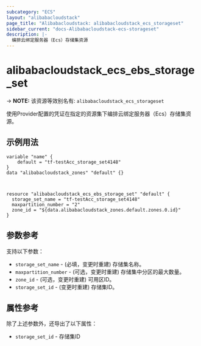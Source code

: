 ```yaml
---
subcategory: "ECS"
layout: "alibabacloudstack"
page_title: "Alibabacloudstack: alibabacloudstack_ecs_storageset"
sidebar_current: "docs-Alibabacloudstack-ecs-storageset"
description: |-
  编排云绑定服务器（Ecs）存储集资源
---
```


# alibabacloudstack_ecs_ebs_storage_set
-> **NOTE:** 该资源等效别名有: `alibabacloudstack_ecs_storageset`

使用Provider配置的凭证在指定的资源集下编排云绑定服务器（Ecs）存储集资源。

## 示例用法
```
variable "name" {
	default = "tf-testAcc_storage_set4148"
}
data "alibabacloudstack_zones" "default" {}



resource "alibabacloudstack_ecs_ebs_storage_set" "default" {
  storage_set_name = "tf-testAcc_storage_set4148"
  maxpartition_number = "2"
  zone_id = "${data.alibabacloudstack_zones.default.zones.0.id}"
}
```

## 参数参考

支持以下参数：
  * `storage_set_name` - (必填，变更时重建) 存储集名称。
  * `maxpartition_number` - (可选，变更时重建) 存储集中分区的最大数量。
  * `zone_id` - (可选，变更时重建) 可用区ID。
  * `storage_set_id` - (变更时重建) 存储集ID。

## 属性参考

除了上述参数外，还导出了以下属性：
  * `storage_set_id` - 存储集ID